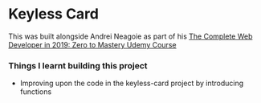 # Keyless Card

This was built alongside Andrei Neagoie as part of his [The Complete Web Developer in 2019: Zero to Mastery Udemy Course](https://www.udemy.com/the-complete-web-developer-zero-to-mastery/)

### Things I learnt building this project
- Improving upon the code in the keyless-card project by introducing functions